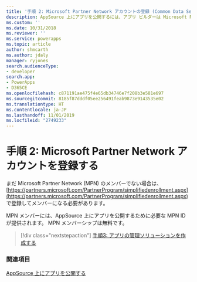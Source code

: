 ```yaml
---
title: '手順 2: Microsoft Partner Network アカウントの登録 (Common Data Service) | Microsoft Docs'
description: AppSource 上にアプリを公開するには、アプリ ビルダーは Microsoft Partner Network (MPN) のメンバーである必要があります。
ms.custom: ''
ms.date: 10/31/2018
ms.reviewer: ''
ms.service: powerapps
ms.topic: article
author: shmcarth
ms.author: jdaly
manager: ryjones
search.audienceType:
- developer
search.app:
- PowerApps
- D365CE
ms.openlocfilehash: c871191ae475f4e65db34746e7f208b3e581e697
ms.sourcegitcommit: 8185f87dddf05ee256491feab9873e9143535e02
ms.translationtype: HT
ms.contentlocale: ja-JP
ms.lasthandoff: 11/01/2019
ms.locfileid: "2749233"
---
```

# <a name="step-2-register-for-microsoft-partner-network-account"></a>手順 2: Microsoft Partner Network アカウントを登録する

まだ Microsoft Partner Network (MPN) のメンバーでない場合は、[https://partners.microsoft.com/PartnerProgram/simplifiedenrollment.aspx](https://partners.microsoft.com/PartnerProgram/simplifiedenrollment.aspx) で登録してメンバーになる必要があります。

MPN メンバーには、AppSource 上にアプリを公開するために必要な MPN ID が提供されます。 MPN メンバーシップは無料です。

> [!div class="nextstepaction"]
> [手順3: アプリの管理ソリューションを作成する](create-solution-app-appsource.md)

### <a name="see-also"></a>関連項目 

[AppSource 上にアプリを公開する](publish-app-appsource.md)
  